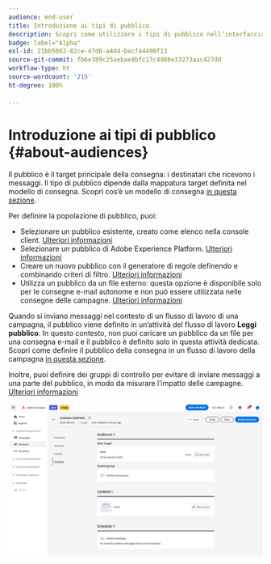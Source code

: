 ```yaml
---
audience: end-user
title: Introduzione ai tipi di pubblico
description: Scopri come utilizzare i tipi di pubblico nell’interfaccia utente di Campaign Web
badge: label="Alpha"
exl-id: 21bb5082-82ce-47d6-a4d4-becf44490f13
source-git-commit: fb6e389c25aebae8bfc17c4d88e33273aac427dd
workflow-type: ht
source-wordcount: '215'
ht-degree: 100%

---
```



# Introduzione ai tipi di pubblico {#about-audiences}

<!--
Audience only created for the delivery, not available later-->


<!--
Three ways:
* existing audience

Campaign or AEP Audiences

* create new on the fly

query like AEP segment builder (same component with campaign data)

* import from file

show use case with a new audience creation (or import from file?)

control groups like acc: exract, random, based on attribute
-->


Il pubblico è il target principale della consegna: i destinatari che ricevono i messaggi. Il tipo di pubblico dipende dalla mappatura target definita nel modello di consegna. Scopri cos’è un modello di consegna [in questa sezione](../msg/delivery-template.md).

Per definire la popolazione di pubblico, puoi:

* Selezionare un pubblico esistente, creato come elenco nella console client. [Ulteriori informazioni](add-audience.md)
* Selezionare un pubblico di Adobe Experience Platform. [Ulteriori informazioni](aep-audience.md)
* Creare un nuovo pubblico con il generatore di regole definendo e combinando criteri di filtro. [Ulteriori informazioni](segment-builder.md)
* Utilizza un pubblico da un file esterno: questa opzione è disponibile solo per le consegne e-mail autonome e non può essere utilizzata nelle consegne delle campagne. [Ulteriori informazioni](file-audience.md)

Quando si inviano messaggi nel contesto di un flusso di lavoro di una campagna, il pubblico viene definito in un’attività del flusso di lavoro **Leggi pubblico**. In questo contesto, non puoi caricare un pubblico da un file per una consegna e-mail e il pubblico è definito solo in questa attività dedicata. Scopri come definire il pubblico della consegna in un flusso di lavoro della campagna [in questa sezione](../workflows/orchestrate-activities.md).

Inoltre, puoi definire dei gruppi di controllo per evitare di inviare messaggi a una parte del pubblico, in modo da misurare l’impatto delle campagne. [Ulteriori informazioni](control-group.md)

![](assets/about-audience.png)

